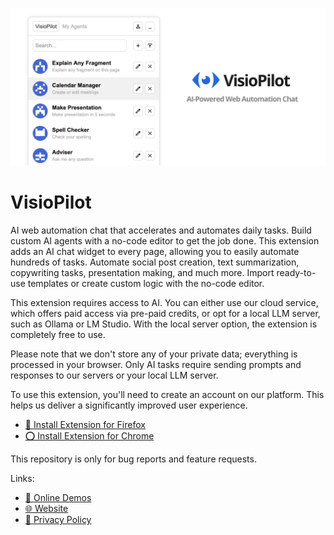 ![AI-Powered Web Automation Chat](.github/cover.png)

# VisioPilot

AI web automation chat that accelerates and automates daily tasks. Build custom AI agents with a no-code editor to get the job done. This extension adds an AI chat widget to every page, allowing you to easily automate hundreds of tasks. Automate social post creation, text summarization, copywriting tasks, presentation making, and much more. Import ready-to-use templates or create custom logic with the no-code editor.

This extension requires access to AI. You can either use our cloud service, which offers paid access via pre-paid credits, or opt for a local LLM server, such as Ollama or LM Studio. With the local server option, the extension is completely free to use.

Please note that we don't store any of your private data; everything is processed in your browser. Only AI tasks require sending prompts and responses to our servers or your local LLM server.

To use this extension, you'll need to create an account on our platform. This helps us deliver a significantly improved user experience.

* [🦊 Install Extension for Firefox](https://addons.mozilla.org/en-US/firefox/addon/visiopilot/)
* [⭕ Install Extension for Chrome](https://chromewebstore.google.com/detail/visiopilot/kpkalljnibhiahfgkbgkgjibpeinfmpa)

This repository is only for bug reports and feature requests.

Links:

* [👀 Online Demos](https://visiopilot.com/online-demos)
* [🌐 Website](https://visiopilot.com)
* [📜 Privacy Policy](https://visiopilot.com/privacy-policy)
